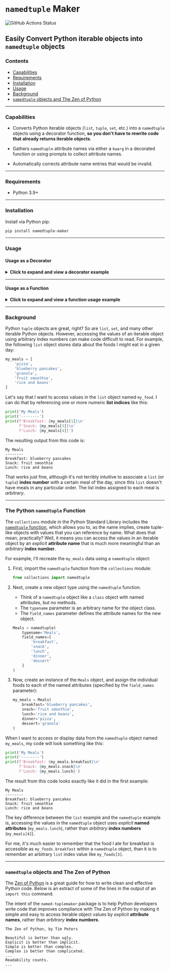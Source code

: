 # `namedtuple` Maker

![GitHub Actions Status](https://img.shields.io/github/workflow/status/wwt/devasc-data-formats/Markdown%20Linting?logo=github "GitHub Actions Status")

## Easily Convert Python iterable objects into `namedtuple` objects

### Contents

- [Capabilities](#capabilities "Capabilities")
- [Requirements](#requirements "Requirements")
- [Installation](#installation "Installation")
- [Usage](#usage "Usage")
- [Background](#background "Background")
- [`namedtuple` objects and The Zen of Python](#namedtuple-objects-and-the-zen-of-python "The Zen of Python")

---

### Capabilities

- Converts Python iterable objects (`list`, `tuple`, `set`, etc.) into a `namedtuple` objects using a decorator function, **so you don't have to rewrite code that already returns iterable objects**.

- Gathers `namedtuple` attribute names via either a `kwarg` in a decorated function or using prompts to collect attribute names.

- Automatically corrects attribute name entries that would be invalid.

---

### Requirements

- Python 3.9+

---

### Installation

Install via Python pip:

```bash
pip install namedtuple-maker
```

---

### Usage

#### Usage as a Decorator

<details><summary><b>Click to expand and view a decorator example</b></summary>

1. Create an iterable object:

    ```python
    my_favorites = (
        'pizza',
        'summer',
        'too personal'
    )
    ```

2. Import the `convert_to_namedtuple` decorator function:

    ```python
    from namedtuple_maker.namedtuple_maker import named_tuple_converter
    ```

3. Create a function that returns an iterable object, and decorate that function with the `convert_to_namedtuple` decorator function:

    ```python
    @named_tuple_converter
    def tuple_to_namedtuple(
        iterable_input=my_favorites,
        attribute_names=None
    ):

        return iterable_input
    ```

4. Call the `tuple_to_namedtuple` function:
    - Pass an iterable object (the default `my_favorites` object, in this example) to the `iterable_input` parameter.
    - By default, you will receive a prompt to provide an attribute name for each iterable input value.
    - You may instead pass a separate iterable object of attribute names to the `attribute_names` parameter.

    <details><summary>Option #1 - Enter attribute names using prompts:</summary>

    ```python
    # Call the tuple_to_namedtuple function and fill the attribute name prompts
    my_named_favorites = tuple_to_namedtuple()
    ```

    ```text
    Enter an attribute name for the value "pizza": food
    Enter an attribute name for the value "summer": season
    Enter an attribute name for the value "too personal": sports team
    ```

    </details>

    <details><summary>Option #2 - Pass an iterable object of attribute names to the `attribute_names` parameter:</summary>

    ```python
    # Create an iterable object with attribute names
    my_attributes = (
        'food',
        'season',
        'sports team'
    )

    # Call the make_named_tuple function and pass in the attribute names
    my_named_favorites = tuple_to_namedtuple(
        attribute_names=my_attributes
    )
    ```

    </details>

5. Display the resulting `namedtuple` object:

    ```python
    print(my_named_favorites)
    ```

6. Observe the `print` function output:

    ```text
    NamedTuple(food='pizza', season='summer', sports_team='too personal')
    ```

</details>

---

#### Usage as a Function

<details><summary><b>Click to expand and view a function usage example</b></summary>

1. Create an iterable object:

    ```python
    my_favorites = (
        'pizza',
        'summer',
        'too personal'
    )
    ```

2. Import the `make_named_tuple` function:

    ```python
    from namedtuple_maker.namedtuple_maker import make_named_tuple
    ```

3. Call the `make_named_tuple` function:
    - Pass an iterable object (the default `my_favorites` object, in this example) to the `iterable_input` parameter.
    - By default, you will receive a prompt to provide an attribute name for each iterable input value.
    - You may instead pass a separate iterable object of attribute names to the `attribute_names` parameter.

    <details><summary>Option #1 - Enter attribute names using prompts:</summary>

    ```python
    # Call the make_named_tuple function and fill the attribute name prompts
    my_named_favorites = make_named_tuple(
        iterable_input=my_favorites
    )
    ```

    ```text
    Enter an attribute name for the value "pizza": food
    Enter an attribute name for the value "summer": season
    Enter an attribute name for the value "too personal": sports team
    ```

    </details>

    <details><summary>Option #2 - Pass an iterable object of attribute names to the `attribute_names` parameter:</summary>

    ```python
    # Create an iterable object with attribute names
    my_attributes = (
        'food',
        'season',
        'sports team'
    )

    # Call the make_named_tuple function and pass in the attribute names
    my_named_favorites = make_named_tuple(
        iterable_input=my_favorites,
        attribute_names=my_attributes
    )
    ```

    </details>

4. Display the resulting `namedtuple` object:

    ```python
    print(my_named_favorites)
    ```

5. Observe the `print` function output:

    ```text
    NamedTuple(food='pizza', season='summer', sports_team='too personal')
    ```

</details>

---

### Background

Python `tuple` objects are great, right?  So are `list`, `set`, and many other iterable Python objects. However, accessing the values of an iterable object using arbitrary index numbers can make code difficult to read.  For example, the following `list` object stores data about the foods I might eat in a given day:

```python
my_meals = [
    'pizza',
    'blueberry pancakes',
    'granola',
    'fruit smoothie',
    'rice and beans'
]
```

Let's say that I want to access values in the `list` object named `my_food`. I can do that by referencing one or more numeric **list indices** like this:

```python
print('My Meals')
print('--------')
print(f'Breakfast: {my_meals[1]}\n'
      f'Snack: {my_meals[3]}\n'
      f'Lunch: {my_meals[4]}')
```

The resulting output from this code is:

```text
My Meals
--------
Breakfast: blueberry pancakes
Snack: fruit smoothie
Lunch: rice and beans
```

That works just fine, although it's not terribly intuitive to associate a `list` (or `tuple`) **index number** with a certain meal of the day, since this `list` doesn't have meals in any particular order. The list index assigned to each meal is _arbitrary_.

---

### The Python `namedtuple` Function

The `collections` module in the Python Standard Library includes the [`namedtuple` function](https://docs.python.org/3/library/collections.html#collections.namedtuple), which allows you to, as the name implies, create tuple-like objects with values that you can reference by name.  What does that mean, practically? Well, it means you can access the values in an iterable object by an _explicit_ **attribute name** that is much more meaningful than an _arbitrary_ **index number**.

For example, I'll recreate the `my_meals` data using a `namedtuple` object:

1. First, import the `namedtuple` function from the `collections` module:

    ```python
    from collections import namedtuple
    ```

2. Next, create a new object type using the `namedtuple` function.
    - Think of a `namedtuple` object like a `class` object with named attributes, but no methods.
    - The `typename` parameter is an arbitrary name for the object class.
    - The `field_names` parameter defines the attribute names for the new object.

    ```python
    Meals = namedtuple(
        typename='Meals',
        field_names=[
            'breakfast',
            'snack',
            'lunch',
            'dinner',
            'dessert'
        ]
    )
    ```

3. Now, create an instance of the `Meals` object, and assign the individual foods to each of the named attributes (specified by the `field_names` parameter):

    ```python
    my_meals = Meals(
        breakfast='blueberry pancakes',
        snack='fruit smoothie',
        lunch='rice and beans',
        dinner='pizza',
        dessert='granola'
    )
    ```

When I want to access or display data from the `namedtuple` object named `my_meals`, my code will look something like this:

```python
print('My Meals')
print('--------')
print(f'Breakfast: {my_meals.breakfast}\n'
      f'Snack: {my_meals.snack}\n'
      f'Lunch: {my_meals.lunch}')
```

The result from this code looks exactly like it did in the first example:

```text
My Meals
--------
Breakfast: blueberry pancakes
Snack: fruit smoothie
Lunch: rice and beans
```

The key difference between the `list` example and the `namedtuple` example is, accessing the values in the `namedtuple` object uses _explicit_ **named attributes** (`my_meals.lunch`), rather than _arbitrary_ **index numbers** (`my_meals[4]`).

For me, it's much easier to remember that the food I ate for breakfast is accessible as `my_foods.breakfast` within a `namedtuple` object, than it is to remember an arbitrary `list` index value like `my_foods[3]`.

---

### `namedtuple` objects and The Zen of Python

The [Zen of Python](https://www.python.org/dev/peps/pep-0020/ "Zen of Python") is a great guide for how to write clean and effective Python code. Below is an extract of some of the lines in the output of an `import this` command.

The intent of the `named-tuplemaker` package is to help Python developers write code that improves compliance with The Zen of Python by making it simple and easy to access iterable object values by _explicit_ **attribute names**, rather than _arbitrary_ **index numbers**.

```text
The Zen of Python, by Tim Peters

Beautiful is better than ugly.
Explicit is better than implicit.
Simple is better than complex.
Complex is better than complicated.
...
Readability counts.
...
```
